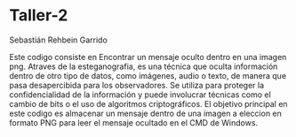 # Taller-2
Sebastián Rehbein Garrido

Este codigo consiste en Encontrar un mensaje oculto dentro en una imagen png. 
Atraves de la esteganografia, es una técnica que oculta información dentro de otro tipo de datos, como imágenes, audio o texto, de manera que pasa desapercibida para los observadores. Se utiliza para proteger la confidencialidad de la información y puede involucrar técnicas como el cambio de bits o el uso de algoritmos criptográficos. El objetivo principal en este codigo es almacenar un mensaje dentro de una imagen a eleccion en formato PNG para leer el mensaje ocultado en el CMD de Windows.




